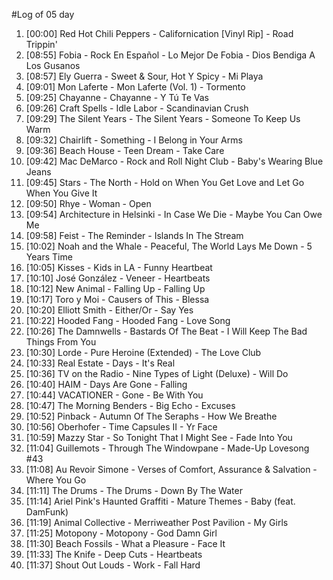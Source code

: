 #Log of 05 day

1. [00:00] Red Hot Chili Peppers - Californication [Vinyl Rip] - Road Trippin'
1. [08:55] Fobia - Rock En Español - Lo Mejor De Fobia - Dios Bendiga A Los Gusanos
1. [08:57] Ely Guerra - Sweet & Sour, Hot Y Spicy - Mi Playa
1. [09:01] Mon Laferte - Mon Laferte (Vol. 1) - Tormento
1. [09:25] Chayanne - Chayanne - Y Tú Te Vas
1. [09:26] Craft Spells - Idle Labor - Scandinavian Crush
1. [09:29] The Silent Years - The Silent Years - Someone To Keep Us Warm
1. [09:32] Chairlift - Something - I Belong in Your Arms
1. [09:36] Beach House - Teen Dream - Take Care
1. [09:42] Mac DeMarco - Rock and Roll Night Club - Baby's Wearing Blue Jeans
1. [09:45] Stars - The North - Hold on When You Get Love and Let Go When You Give It
1. [09:50] Rhye - Woman - Open
1. [09:54] Architecture in Helsinki - In Case We Die - Maybe You Can Owe Me
1. [09:58] Feist - The Reminder - Islands In The Stream
1. [10:02] Noah and the Whale - Peaceful, The World Lays Me Down - 5 Years Time
1. [10:05] Kisses - Kids in LA - Funny Heartbeat
1. [10:10] José González - Veneer - Heartbeats
1. [10:12] New Animal - Falling Up - Falling Up
1. [10:17] Toro y Moi - Causers of This - Blessa
1. [10:20] Elliott Smith - Either/Or - Say Yes
1. [10:22] Hooded Fang - Hooded Fang - Love Song
1. [10:26] The Damnwells - Bastards Of The Beat - I Will Keep The Bad Things From You
1. [10:30] Lorde - Pure Heroine (Extended) - The Love Club
1. [10:33] Real Estate - Days - It's Real
1. [10:36] TV on the Radio - Nine Types of Light (Deluxe) - Will Do
1. [10:40] HAIM - Days Are Gone - Falling
1. [10:44] VACATIONER - Gone - Be With You
1. [10:47] The Morning Benders - Big Echo - Excuses
1. [10:52] Pinback - Autumn Of The Seraphs - How We Breathe
1. [10:56] Oberhofer - Time Capsules II - Yr Face
1. [10:59] Mazzy Star - So Tonight That I Might See - Fade Into You
1. [11:04] Guillemots - Through The Windowpane - Made-Up Lovesong #43
1. [11:08] Au Revoir Simone - Verses of Comfort, Assurance & Salvation - Where You Go
1. [11:11] The Drums - The Drums - Down By The Water
1. [11:14] Ariel Pink's Haunted Graffiti - Mature Themes - Baby (feat. DamFunk)
1. [11:19] Animal Collective - Merriweather Post Pavilion - My Girls
1. [11:25] Motopony - Motopony - God Damn Girl
1. [11:30] Beach Fossils - What a Pleasure - Face It
1. [11:33] The Knife - Deep Cuts - Heartbeats
1. [11:37] Shout Out Louds - Work - Fall Hard
